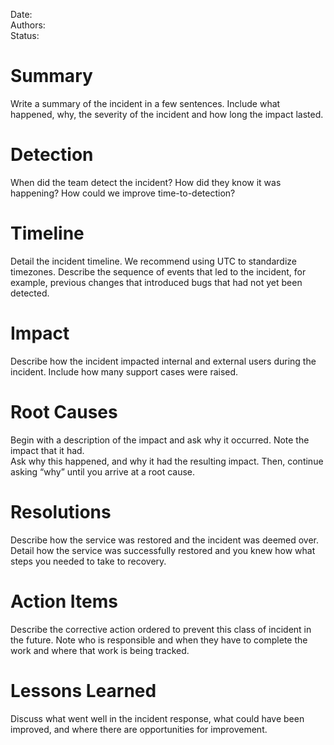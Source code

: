Date:  
Authors:  
Status: 

# Summary

Write a summary of the incident in a few sentences. 
Include what happened, why, the severity of the incident and 
how long the impact lasted.

# Detection

When did the team detect the incident? How did they know it was happening? 
How could we improve time-to-detection? 

# Timeline

Detail the incident timeline. We recommend using UTC to standardize timezones.
Describe the sequence of events that led to the incident, for example, 
previous changes that introduced bugs that had not yet been detected. 

# Impact

Describe how the incident impacted internal and external users during 
the incident. Include how many support cases were raised.

# Root Causes

Begin with a description of the impact and ask why it occurred. 
Note the impact that it had.  
Ask why this happened, and why it had the resulting impact. 
Then, continue asking “why” until you arrive at a root cause.

# Resolutions

Describe how the service was restored and the incident was deemed over. 
Detail how the service was successfully restored and you knew how 
what steps you needed to take to recovery. 

# Action Items

Describe the corrective action ordered to prevent this class of incident 
in the future. Note who is responsible and when they have to complete the 
work and where that work is being tracked.

# Lessons Learned

Discuss what went well in the incident response, what could have been improved, 
and where there are opportunities for improvement.
